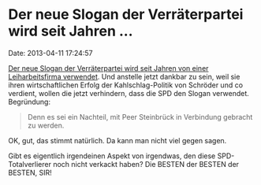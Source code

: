 Der neue Slogan der Verräterpartei wird seit Jahren \...
========================================================

Date: 2013-04-11 17:24:57

[Der neue Slogan der Verräterpartei wird seit Jahren von einer
Leiharbeitsfirma verwendet](http://ml.spiegel.de/article.do?id=893842).
Und anstelle jetzt dankbar zu sein, weil sie ihren wirtschaftlichen
Erfolg der Kahlschlag-Politik von Schröder und co verdient, wollen die
jetzt verhindern, dass die SPD den Slogan verwendet. Begründung:

> Denn es sei ein Nachteil, mit Peer Steinbrück in Verbindung gebracht
> zu werden.

OK, gut, das stimmt natürlich. Da kann man nicht viel gegen sagen.

Gibt es eigentlich irgendeinen Aspekt von irgendwas, den diese
SPD-Totalverlierer noch nicht verkackt haben? Die BESTEN der BESTEN der
BESTEN, SIR!
